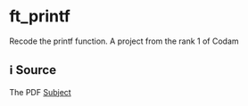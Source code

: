 # ft_printf
Recode the printf function. A project from the rank 1 of Codam

## ℹ️ Source 
The PDF [Subject](https://cdn.intra.42.fr/pdf/pdf/99964/en.subject.pdf)
